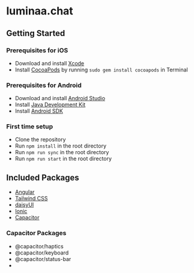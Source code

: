 # luminaa.chat

## Getting Started

### Prerequisites for iOS
- Download and install [Xcode](https://developer.apple.com/xcode/)
- Install [CocoaPods](https://cocoapods.org/) by running `sudo gem install cocoapods` in Terminal

### Prerequisites for Android
- Download and install [Android Studio](https://developer.android.com/studio/index.html)
- Install [Java Development Kit](http://www.oracle.com/technetwork/java/javase/downloads/jdk8-downloads-2133151.html)
- Install [Android SDK](https://developer.android.com/studio/index.html#downloads)

### First time setup
- Clone the repository
- Run `npm install` in the root directory
- Run `npm run sync` in the root directory
- Run `npm run start` in the root directory

## Included Packages
- [Angular](https://angular.io/)
- [Tailwind CSS](https://tailwindcss.com/)
- [daisyUI](https://daisyui.com/)
- [Ionic](https://ionicframework.com/)
- [Capacitor](https://capacitor.ionicframework.com/)

### Capacitor Packages
- @capacitor/haptics
- @capacitor/keyboard
- @capacitor/status-bar
- 
